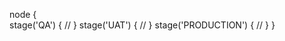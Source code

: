 

node {  
    stage('QA') { 
        // 
    }
    stage('UAT') { 
        // 
    }
    stage('PRODUCTION') { 
        // 
    }
}


